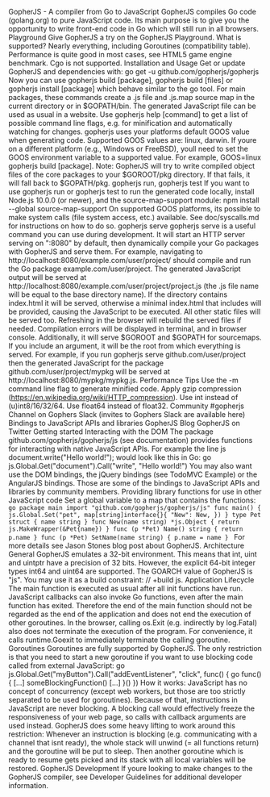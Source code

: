 GopherJS - A compiler from Go to JavaScript GopherJS compiles Go code (golang.org) to pure JavaScript code. Its main purpose is to give you the opportunity to write front-end code in Go which will still run in all browsers. Playground Give GopherJS a try on the GopherJS Playground. What is supported? Nearly everything, including Goroutines (compatibility table). Performance is quite good in most cases, see HTML5 game engine benchmark. Cgo is not supported. Installation and Usage Get or update GopherJS and dependencies with: go get -u github.com/gopherjs/gopherjs Now you can use gopherjs build [package], gopherjs build [files] or gopherjs install [package] which behave similar to the go tool. For main packages, these commands create a .js file and .js.map source map in the current directory or in $GOPATH/bin. The generated JavaScript file can be used as usual in a website. Use gopherjs help [command] to get a list of possible command line flags, e.g. for minification and automatically watching for changes. gopherjs uses your platforms default GOOS value when generating code. Supported GOOS values are: linux, darwin. If youre on a different platform (e.g., Windows or FreeBSD), youll need to set the GOOS environment variable to a supported value. For example, GOOS=linux gopherjs build [package]. Note: GopherJS will try to write compiled object files of the core packages to your $GOROOT/pkg directory. If that fails, it will fall back to $GOPATH/pkg. gopherjs run, gopherjs test If you want to use gopherjs run or gopherjs test to run the generated code locally, install Node.js 10.0.0 (or newer), and the source-map-support module: npm install --global source-map-support On supported GOOS platforms, its possible to make system calls (file system access, etc.) available. See doc/syscalls.md for instructions on how to do so. gopherjs serve gopherjs serve is a useful command you can use during development. It will start an HTTP server serving on ":8080" by default, then dynamically compile your Go packages with GopherJS and serve them. For example, navigating to http://localhost:8080/example.com/user/project/ should compile and run the Go package example.com/user/project. The generated JavaScript output will be served at http://localhost:8080/example.com/user/project/project.js (the .js file name will be equal to the base directory name). If the directory contains index.html it will be served, otherwise a minimal index.html that includes <script src="project.js"></script> will be provided, causing the JavaScript to be executed. All other static files will be served too. Refreshing in the browser will rebuild the served files if needed. Compilation errors will be displayed in terminal, and in browser console. Additionally, it will serve $GOROOT and $GOPATH for sourcemaps. If you include an argument, it will be the root from which everything is served. For example, if you run gopherjs serve github.com/user/project then the generated JavaScript for the package github.com/user/project/mypkg will be served at http://localhost:8080/mypkg/mypkg.js. Performance Tips Use the -m command line flag to generate minified code. Apply gzip compression (https://en.wikipedia.org/wiki/HTTP_compression). Use int instead of (u)int8/16/32/64. Use float64 instead of float32. Community #gopherjs Channel on Gophers Slack (invites to Gophers Slack are available here) Bindings to JavaScript APIs and libraries GopherJS Blog GopherJS on Twitter Getting started Interacting with the DOM The package github.com/gopherjs/gopherjs/js (see documentation) provides functions for interacting with native JavaScript APIs. For example the line js document.write("Hello world!"); would look like this in Go: go js.Global.Get("document").Call("write", "Hello world!") You may also want use the DOM bindings, the jQuery bindings (see TodoMVC Example) or the AngularJS bindings. Those are some of the bindings to JavaScript APIs and libraries by community members. Providing library functions for use in other JavaScript code Set a global variable to a map that contains the functions: ```go package main import "github.com/gopherjs/gopherjs/js" func main() { js.Global.Set("pet", map[string]interface{}{ "New": New, }) } type Pet struct { name string } func New(name string) *js.Object { return js.MakeWrapper(&Pet{name}) } func (p *Pet) Name() string { return p.name } func (p *Pet) SetName(name string) { p.name = name } ``` For more details see Jason Stones blog post about GopherJS. Architecture General GopherJS emulates a 32-bit environment. This means that int, uint and uintptr have a precision of 32 bits. However, the explicit 64-bit integer types int64 and uint64 are supported. The GOARCH value of GopherJS is "js". You may use it as a build constraint: // +build js. Application Lifecycle The main function is executed as usual after all init functions have run. JavaScript callbacks can also invoke Go functions, even after the main function has exited. Therefore the end of the main function should not be regarded as the end of the application and does not end the execution of other goroutines. In the browser, calling os.Exit (e.g. indirectly by log.Fatal) also does not terminate the execution of the program. For convenience, it calls runtime.Goexit to immediately terminate the calling goroutine. Goroutines Goroutines are fully supported by GopherJS. The only restriction is that you need to start a new goroutine if you want to use blocking code called from external JavaScript: go js.Global.Get("myButton").Call("addEventListener", "click", func() { go func() { [...] someBlockingFunction() [...] }() }) How it works: JavaScript has no concept of concurrency (except web workers, but those are too strictly separated to be used for goroutines). Because of that, instructions in JavaScript are never blocking. A blocking call would effectively freeze the responsiveness of your web page, so calls with callback arguments are used instead. GopherJS does some heavy lifting to work around this restriction: Whenever an instruction is blocking (e.g. communicating with a channel that isnt ready), the whole stack will unwind (= all functions return) and the goroutine will be put to sleep. Then another goroutine which is ready to resume gets picked and its stack with all local variables will be restored. GopherJS Development If youre looking to make changes to the GopherJS compiler, see Developer Guidelines for additional developer information.